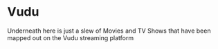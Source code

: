 # Vudu
Underneath here is just a slew of Movies and TV Shows that have been mapped out on the Vudu streaming platform
